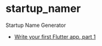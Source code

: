 # startup_namer

Startup Name Generator

* [Write your first Flutter app, part 1](https://codelabs.developers.google.com/codelabs/first-flutter-app-pt1)
